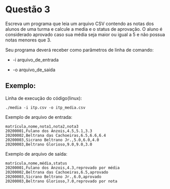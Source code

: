 # Questão 3

Escreva um programa que leia um arquivo CSV contendo as notas dos alunos de uma turma e calcule a media e o status de aprovação. O aluno é considerado aprovado caso sua média seja maior ou igual a 5 e não possua notas menores que 3.

Seu programa deverá receber como parâmetros de linha de comando:

* -i arquivo\_de\_entrada

* -o arquivo\_de\_saida

## Exemplo:

Linha de execução do código(linux):
```shell
./media -i itp.csv -o itp_media.csv
```
Exemplo de arquivo de entrada:
```
matrícula,nome,nota1,nota2,nota3
20200001,Fulano dos Anzois,4.5,5.1,3.3
20200002,Beltrana das Cachoeiras,6.5,6.6,6.4
20200003,Sicrano Beltrano Jr.,5.0,6.0,4.0
20200003,Beltrano Glorioso,9.0,9.0,3.0
```
Exemplo de arquivo de saída:
```
matrícula,nome,média,status
20200001,Fulano dos Anzois,4.3,reprovado por média
20200002,Beltrana das Cachoeiras,6.5,aprovado
20200003,Sicrano Beltrano Jr.,6.0,aprovado
20200003,Beltrano Glorioso,7.0,reprovado por nota
```
